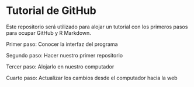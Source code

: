 # Tutorial de GitHub

Este repositorio será utilizado para alojar un tutorial con los primeros pasos para ocupar GitHub y R Markdown.

Primer paso:
Conocer la interfaz del programa

Segundo paso:
Hacer nuestro primer repositorio

Tercer paso: 
Alojarlo en nuestro computador

Cuarto paso:
Actualizar los cambios desde el computador hacia la web

